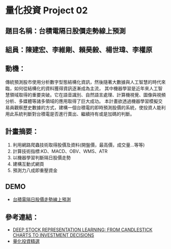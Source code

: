 # 量化投資 Project 02

## 題目名稱：台積電隔日股價走勢線上預測

## 組員：陳建宏、李維剛、賴昊毅、楊世瑋、李權原

## 動機：
傳統預測股市使用分析數字型態結構化資訊，然後隨著大數據與人工智慧的時代來臨，如何從結構化的資料獲得資訊逐漸成為主流，
其中機器學習是近年來人工智慧領域取得的重要突破。它在語音識別、自然語言處理、計算機視覺、圖像與視頻分析、多媒體等諸多領域的應用取得了巨大成功。
本計畫欲透過機器學習模擬交易員觀察歷史數據的方式，建構一個台積電的即時預測股價的系統，使投資人能利用此系統判斷對台積電是否進行賣出、繼續持有或是加碼的判斷。

## 計畫摘要：
1. 利用網路爬蟲技術取得股價及資料(開盤價，最高價，成交量...等等)
2. 計算技術指標:KD、MACD、OBV、WMS、ATR
3. 以機器學習判斷隔日股價走勢
4. 建構互動式網頁
5. 預測力八成即重壓資金

## DEMO

* [台積電隔日股價走勢線上預測](https://521daa7e.ngrok.io/)


## 參考連結：
* [DEEP STOCK REPRESENTATION LEARNING: FROM CANDLESTICK CHARTS TO
INVESTMENT DECISIONS](https://arxiv.org/pdf/1709.03803.pdf)
* [量化投資精選](https://community.bigquant.com/t/%E9%87%8F%E5%8C%96%E7%A0%94%E7%A9%B6%E6%AF%8F%E5%91%A8%E7%B2%BE%E9%80%89-20170929/2821)
